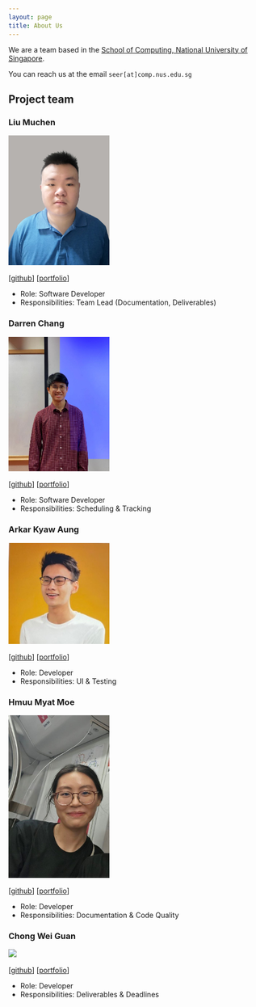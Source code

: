 ```yaml
---
layout: page
title: About Us
---
```


We are a team based in the [School of Computing, National University of Singapore](http://www.comp.nus.edu.sg).

You can reach us at the email `seer[at]comp.nus.edu.sg`

## Project team

### Liu Muchen

<img src="images/liumc-sg.png" width="200px">

[[github](https://github.com/LiuMC-SG)]
[[portfolio](team/liumc-sg.md)]

* Role: Software Developer
* Responsibilities: Team Lead (Documentation, Deliverables)

### Darren Chang

<img src="images/changgittyhub.png" width="200px">

[[github](http://github.com/ChangGittyHub)]
[[portfolio](team/changgittyhub.md)]

* Role: Software Developer
* Responsibilities: Scheduling & Tracking

### Arkar Kyaw Aung

<img src="images/arkarsg.png" width="200px">

[[github](https://github.com/arkarsg)]
[[portfolio](team/arkarsg.md)]

* Role: Developer
* Responsibilities: UI & Testing

### Hmuu Myat Moe

<img src="images/hmuumyatmoe.png" width="200px">

[[github](https://github.com/HmuuMyatMoe)]
[[portfolio](team/hmuumyatmoe.md)]

* Role: Developer
* Responsibilities: Documentation & Code Quality

### Chong Wei Guan

<img src="images/chongweiguan.png" width="200px">

[[github](https://github.com/chongweiguan)]
[[portfolio](team/chongweiguan.md)]

* Role: Developer
* Responsibilities: Deliverables & Deadlines
